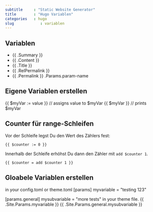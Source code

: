 ```yaml
---
subtitle     : "Static Website Generator"
title        : "Hugo Variablen"
categories   : hugo
slug            : variablen
---
```

## Variablen

- {{ .Summary }}
- {{ .Content }}
- {{ .Title }}
- {{ .RelPermalink }}
- {{ .Permalink }}
.Params.param-name

## Eigene Variablen erstellen

{{ $myVar := value }} // assigns value to $myVar
{{ $myVar }} // prints $myVar

## Counter für range-Schleifen

Vor der Schleife legst Du den Wert des Zählers fest:

    {{ $counter := 0 }}

Innerhalb der Schleife erhöhst Du dann den Zähler mit `add $counter 1`.

    {{ $counter = add $counter 1 }}

## Gloabele Variablen erstellen

in your config.toml or theme.toml
[params]
myvariable = "testing 123"

[params.general]
mysubvariable = "more tests"
in your theme file.
{{ .Site.Params.myvariable }}
{{ .Site.Params.general.mysubvariable }}

